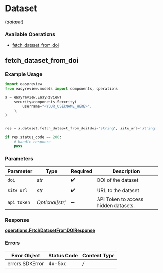 # Dataset
(*dataset*)

### Available Operations

* [fetch_dataset_from_doi](#fetch_dataset_from_doi)

## fetch_dataset_from_doi

### Example Usage

```python
import easyreview
from easyreview.models import components, operations

s = easyreview.EasyReview(
    security=components.Security(
        username="<YOUR_USERNAME_HERE>",
    ),
)


res = s.dataset.fetch_dataset_from_doi(doi='string', site_url='string', api_token='string')

if res.status_code == 200:
    # handle response
    pass
```

### Parameters

| Parameter                            | Type                                 | Required                             | Description                          |
| ------------------------------------ | ------------------------------------ | ------------------------------------ | ------------------------------------ |
| `doi`                                | *str*                                | :heavy_check_mark:                   | DOI of the dataset                   |
| `site_url`                           | *str*                                | :heavy_check_mark:                   | URL to the dataset                   |
| `api_token`                          | *Optional[str]*                      | :heavy_minus_sign:                   | API Token to access hidden datasets. |


### Response

**[operations.FetchDatasetFromDOIResponse](../../models/operations/fetchdatasetfromdoiresponse.md)**
### Errors

| Error Object    | Status Code     | Content Type    |
| --------------- | --------------- | --------------- |
| errors.SDKError | 4x-5xx          | */*             |
